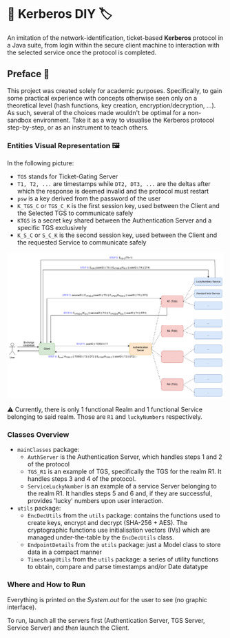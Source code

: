 # 🔧 Kerberos DIY 🏷️
An imitation of the network-identification, ticket-based **Kerberos** protocol in a Java suite, from login within the secure client machine to interaction with the selected service once the protocol is completed.

## Preface 📝
This project was created solely for academic purposes. Specifically, to gain some practical experience with concepts otherwise seen only on a theoretical level (hash functions, key creation, encryption/decryption, ...).
As such, several of the choices made wouldn't be optimal for a non-sandbox environment. Take it as a way to visualise the Kerberos protocol step-by-step, or as an instrument to teach others.

### Entities Visual Representation 🖼️
In the following picture:
* `TGS` stands for Ticket-Gating Server
* `T1, T2, ...` are timestamps while `DT2, DT3, ...` are the deltas after which the response is deemed invalid and the protocol must restart
* `psw` is a key derived from the password of the user
* `K_TGS_C` or `TGS_C_K` is the first session key, used between the Client and the Selected TGS to communicate safely
* `KTGS` is a secret key shared between the Authentication Server and a specific TGS exclusively
* `K_S_C` or `S_C_K` is the second session key, used between the Client and the requested Service to communicate safely

![Diagram](Kerb.png)

⚠️ Currently, there is only 1 functional Realm and 1 functional Service belonging to said realm. Those are `R1` and `luckyNumbers` respectively.
### Classes Overview
- `mainClasses` package:
  - `AuthServer` is the Authentication Server, which handles steps 1 and 2 of the protocol
  - `TGS_R1` is an example of TGS, specifically the TGS for the realm R1. It handles steps 3 and 4 of the protocol.
  - `ServiceLuckyNumber` is an example of a service Server belonging to the realm R1. It handles steps 5 and 6 and, if they are successful, provides 'lucky' numbers upon user interaction.
- `utils` package:
  - `EncDecUtils` from the `utils` package: contains the functions used to create keys, encrypt and decrypt (SHA-256 + AES). The cryptographic functions use initialisation vectors (IVs) which are managed under-the-table by the `EncDecUtils` class.
  - `EndpointDetails` from the `utils` package: just a Model class to store data in a compact manner
  - `TimestampUtils` from the `utils` package: a series of utility functions to obtain, compare and parse timestamps and/or Date datatype

### Where and How to Run
Everything is printed on the _System.out_ for the user to see (no graphic interface). 

To run, launch all the servers first (Authentication Server, TGS Server, Service Server) and *then* launch the Client.

